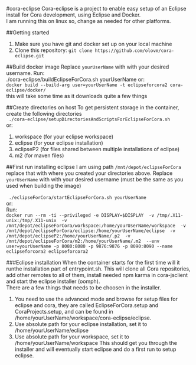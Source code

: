 #cora-eclipse
Cora-eclipse is a project to enable easy setup of an Eclipse install for Cora development, using Eclipse and Docker.</br>
I am running this on linux so, change as needed for other platforms.

##Getting started
1. Make sure you have git and docker set up on your local machine
2. Clone this repository: `git clone https://github.com/olovm/cora-eclipse.git`

##Build docker image
Replace `yourUserName` with with your desired username.
Run:</br>
 ./cora-eclipse/buildEclipseForCora.sh yourUserName
or:</br>
 `docker build --build-arg user=yourUserName -t eclipseforcora2 cora-eclipse/docker/`</br>
this will take some time as it downloads quite a few things

##Create directories on host 
To get persistent storage in the container, create the following directories</br>
` ./cora-eclipse/setupDirectoriesAndScriptsForEclipseForCora.sh`</br>
or:</br>
1. workspace (for your eclipse workspace)
2. eclipse (for your eclipse installation)
3. eclipseP2 (for files shared between multiple installations of eclipse)
4. m2 (for maven files)


##First run installing eclipse
I am using path `/mnt/depot/eclipseForCora` replace that with where you created your directories above.
Replace `yourUserName` with with your desired username (must be the same as you used when building the image)</br>
</br>
` ./eclipseForCora/startEclipseForCora.sh yourUserName`</br>
or:</br>
Run:</br>
`docker run --rm -ti --privileged -e DISPLAY=$DISPLAY 
-v /tmp/.X11-unix:/tmp/.X11-unix 
-v /mnt/depot/eclipseForCora/workspace:/home/yourUserName/workspace 
-v /mnt/depot/eclipseForCora/eclipse:/home/yourUserName/eclipse 
-v /mnt/depot/eclipseP2:/home/yourUserName/.p2 
-v /mnt/depot/eclipseForCora/m2:/home/yourUserName/.m2 
--env user=yourUserName -p 8080:8080 -p 9876:9876 -p 8090:8090 --name eclipseforcora2 eclipseforcora2`

###Eclipse installation
When the container starts for the first time will it runthe installation part of entrypoint.sh. This will
clone all Cora repositories, add other remotes to all of them, install needed npm karma in cora-jsclient and
start the eclipse installer (oomph). </br>
There are a few things that needs to be choosen in the installer. 

1. You need to use the advanced mode and
browse for setup files for eclipse and cora, they are called EclipseForCora.setup and CoraProjects.setup, and
can be found in /home/yourUserName/workspace/cora-eclipse/eclipse. 
2. Use absolute path for your eclipse installation, set it to /home/yourUserName/eclipse
3. Use absolute path for your workspace, set it to /home/yourUserName/workspace
This should get you through the installer and will eventually start eclipse and do a first run to setup eclipse. 
